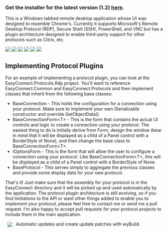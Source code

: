 ### Get the installer for the latest version (1.2) <a href="https://www.dropbox.com/s/zutjwq8h9rxwok4/EasyConnect-1.2.msi">here</a>.

This is a Windows tabbed remote desktop application whose UI was designed to resemble Chrome's.  Currently it supports Microsoft's Remote Desktop Protocol (RDP), Secure Shell (SSH), PowerShell, and VNC but has a plugin architecture designed to enable third-party support for other protocols such as Citrix, etc.

<a href="http://lstratman.github.com/EasyConnect/images/screenshots/bookmarks.png" target="_new"><img src="http://lstratman.github.com/EasyConnect/images/screenshots/thumbnails/bookmarks.jpg"/></a>
<a href="http://lstratman.github.com/EasyConnect/images/screenshots/rdp.png" target="_new"><img src="http://lstratman.github.com/EasyConnect/images/screenshots/thumbnails/rdp.jpg"/></a>
<a href="http://lstratman.github.com/EasyConnect/images/screenshots/ssh.png" target="_new"><img src="http://lstratman.github.com/EasyConnect/images/screenshots/thumbnails/ssh.jpg"/></a>
<a href="http://lstratman.github.com/EasyConnect/images/screenshots/powershell.png" target="_new"><img src="http://lstratman.github.com/EasyConnect/images/screenshots/thumbnails/powershell.jpg"/></a>
<a href="http://lstratman.github.com/EasyConnect/images/screenshots/options.png" target="_new"><img src="http://lstratman.github.com/EasyConnect/images/screenshots/thumbnails/options.jpg"/></a>
<a href="http://lstratman.github.com/EasyConnect/images/screenshots/history.png" target="_new"><img src="http://lstratman.github.com/EasyConnect/images/screenshots/thumbnails/history.jpg"/></a>

## Implementing Protocol Plugins

For an example of implementing a protocol plugin, you can look at the EasyConnect.Protocols.Rdp project.  You'll want to reference EasyConnect.Common and EasyConnect.Protocols and then implement classes that inherit from the following base classes:

* BaseConnection - This holds the configuration for a connection using your protocol.  Make sure to implement your own ISerializable constructor and override GetObjectData()
* BaseConnectionForm&lt;T&gt; - This is the form that contains the actual UI controls and logic to create a connection using your protocol.  The easiest thing to do is initially derive from Form, design the window (bear in mind that it will be displayed as a child of a Panel control with a BorderStyle of None), and then change the base class to BaseConnectionForm&lt;T&gt;.
* IOptionsForm - This is the form that will allow the user to configure a connection using your protocol.  Like BaseConnectionForm&lt;T&gt;, this will be displayed as a child of a Panel control with a BorderStyle of None.
* BaseProtocol - This serves simply to aggregate the previous classes and provide some display data for your new protocol.

That's it!  Just make sure that the assembly for your protocol is in the EasyConnect directory and it will be picked up and used automatically by the application.  The protocol plugin architecture is still evolving, so if you find limitations to the API or want other things added to enable you to implement your protocol, please feel free to contact me or send me a pull request.  I'm also happy to accept pull requests for your protocol projects to include them in the main application.

<a href="http://wyday.com/wybuild/" target="_new"><img src="http://programmingnet.weebly.com/files/theme/wybuild.png" valign="middle" hspace="7"/></a> Automatic updates and create update patches with wyBuild.
